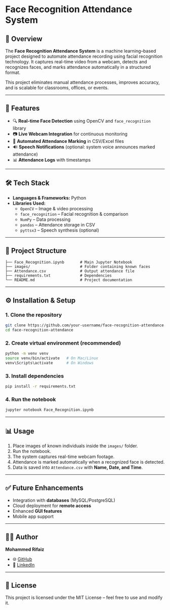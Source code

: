 # Face Recognition Attendance System  

## 📌 Overview  
The **Face Recognition Attendance System** is a machine learning–based project designed to automate attendance recording using facial recognition technology. It captures real-time video from a webcam, detects and recognizes faces, and marks attendance automatically in a structured format.  

This project eliminates manual attendance processes, improves accuracy, and is scalable for classrooms, offices, or events.  

---

## 🚀 Features  
- 🔍 **Real-time Face Detection** using OpenCV and `face_recognition` library  
- 📷 **Live Webcam Integration** for continuous monitoring  
- 📝 **Automated Attendance Marking** in CSV/Excel files  
- 🔊 **Speech Notifications** (optional: system voice announces marked attendance)  
- 📊 **Attendance Logs** with timestamps  

---

## 🛠️ Tech Stack  
- **Languages & Frameworks:** Python  
- **Libraries Used:**  
  - `OpenCV` – Image & video processing  
  - `face_recognition` – Facial recognition & comparison  
  - `NumPy` – Data processing  
  - `pandas` – Attendance storage in CSV  
  - `pyttsx3` – Speech synthesis (optional)  

---

## 📂 Project Structure  
```
├── Face_Recognition.ipynb       # Main Jupyter Notebook
├── images/                      # Folder containing known faces
├── Attendance.csv               # Output attendance file
├── requirements.txt             # Dependencies
└── README.md                    # Project documentation
```

---

## ⚙️ Installation & Setup  

### 1. Clone the repository  
```bash
git clone https://github.com/your-username/face-recognition-attendance.git
cd face-recognition-attendance
```

### 2. Create virtual environment (recommended)  
```bash
python -m venv venv
source venv/bin/activate   # On Mac/Linux
venv\Scripts\activate      # On Windows
```

### 3. Install dependencies  
```bash
pip install -r requirements.txt
```

### 4. Run the notebook  
```bash
jupyter notebook Face_Recognition.ipynb
```

---

## 📊 Usage  
1. Place images of known individuals inside the `images/` folder.  
2. Run the notebook.  
3. The system captures real-time webcam footage.  
4. Attendance is marked automatically when a recognized face is detected.  
5. Data is saved into `Attendance.csv` with **Name, Date, and Time**.  

---

## ✅ Future Enhancements  
- Integration with **databases** (MySQL/PostgreSQL)  
- Cloud deployment for **remote access**  
- Enhanced **GUI features**  
- Mobile app support  

---

## 👨‍💻 Author  
**Mohammed Rifaiz**  
- 🌐 [GitHub](https://github.com/Mrif123)  
- 💼 [LinkedIn](https://linkedin.com/in/mohammed-rifaiz)  

---

## 📜 License  
This project is licensed under the MIT License – feel free to use and modify it.  
